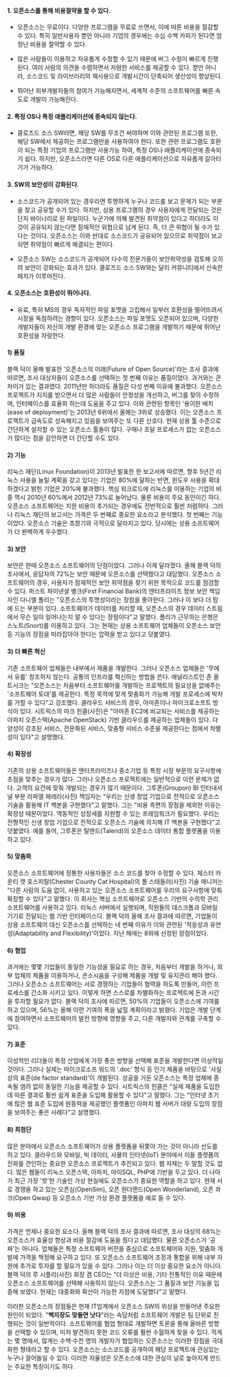 #### 1. 오픈소스를 통해 비용절약을 할 수 있다.
- 오픈소스는 무료이다. 다양한 프로그램을 무료로 쓰면서, 이에 따른 비용을 절감할 수 있다. 특히 일반사용자 뿐만 아니라 기업의 경우에는 수십 수백 카피가 된다면 엄청난 비용을 절약할 수 있다.

- 많은 사람들이 이용하고 자유롭게 수정할 수 있기 때문에 버그 수정이 빠르게 진행된다. 여러 사람의 의견을 수렴하면서 저렴한 서비스를 제공할 수 있다. 뿐만 아니라, 소스코드 및 라이브러리의 재사용으로 개발시간이 단축되어 생산성이 향상된다.

- 뛰어난 외부개발자들의 참여가 가능해지면서, 세계적 수준의 소프트웨어를 빠른 속도로 개발이 가능해진다.

#### 2. 특정 OS나 특정 애플리케이션에 종속되지 않는다.
- 클로즈드 소스 SW라면, 해당 SW를 무조건 써야하며 이와 관련된 프로그램 또한, 해당 SW에서 제공하는 프로그램만을 사용하여야 한다. 또한 관련 프로그램도 호환이 되는 특정 기업의 프로그램만 사용가능 하여, 특정 OS나 애플리케이션에 종속되기 쉽다. 하지만, 오픈소스라면 다른 OS로 다른 애플리케이션으로 자유롭게 갈아타기가 가능하다.

#### 3. SW의 보안성이 강화된다.
- 소스코드가 공개되어 있는 경우라면 투명하게 누구나 코드를 보고 문제가 되는 부분을 찾고 공유할 수가 있다. 하지만, 상용 프로그램의 경우 사용자에게 전달되는 것은 단지 바이너리로 된 파일이다. 누군가에 의해 발견된 취약점이 있다고 하더라도 이것이 공유되지 않는다면 잠재적인 위협으로 남게 된다. 즉, 더 큰 위협이 될 수가 있다는 것이다. 오픈소스는 이와 반대로 소스코드가 공유되어 있으므로 취약점이 보고되면 취약점이 빠르게 해결되는 편이다.

- 오픈소스 SW는 소스코드가 공개되어 다수의 전문가들이 보안취약성을 검토해 오히려 보안이 강화되는 효과가 있다. 클로즈드 소스 SW와는 달리 커뮤니티에서 신속한 패치가 이루어진다.

#### 4. 오픈소스는 호환성이 뛰어나다.
- 유료, 특히 MS의 경우 독자적인 파일 포맷을 고집해서 일부러 호환성을 떨어뜨려서 시장을 독점하려는 경향이 있다. 오픈소스는 파일 포맷도 오픈되어 있으며, 다양한 개발자들이 자신의 개발 환경에 맞는 오픈소스 프로그램을 개발하기 때문에 뛰어난 호환성을 자랑한다.



#### 1) 품질
블랙 덕이 올해 발표한 '오픈소스의 미래(Future of Open Source)'라는 조사 결과에 따르면, 조사 대상자들이 오픈소스를 선택하는 첫 번째 이유는 품질이었다. 과거와는 큰 차이가 있는 결과였다. 2011년만 하더라도 품질은 다섯 번째 이유에 불과했다. 오픈소스 프로젝트가 지지를 받으면서 더 많은 사람들이 안정성을 개선하고, 버그를 찾아 수정하며, 인터페이스를 효율화 하는데 도움을 주고 있다. 이와 관련된 항목인 '용이한 배치(ease of deployment)'는 2013년 6위에서 올해는 3위로 상승했다. 이는 오픈소스 프로젝트가 급속도로 성숙해지고 있음을 보여주는 또 다른 신호다. 현재 상용 툴 수준으로 간단하게 설치할 수 있는 오픈소스 툴들이 많다. 구매나 조달 프로세스가 없는 오픈소스가 많다는 점을 감안하면 더 간단할 수도 있다.


#### 2) 기능
리눅스 재단(Linux Foundation)이 2013년 발표한 한 보고서에 따르면, 향후 5년간 리눅스 사용을 늘릴 계획을 갖고 있다는 기업은 80%에 달하는 반면, 윈도우 사용을 확대하겠다고 밝힌 기업은 20%에 불과했다. 핵심 워크로드에 리눅스를 이용하는 기업의 비중 역시 2010년 60%에서 2012년 73%로 늘어났다. 물론 비용이 주요 동인이긴 하다. 오픈소스 소프트웨어는 지원 비용이 추가되는 경우에도 전반적으로 훨씬 저렴하다. 그러나 리눅스 재단의 보고서는 가격은 두 번째로 중요한 요소라고 분석했다. 첫 번째는 기능이었다. 오픈소스 기술은 초창기와 극적으로 달라지고 있다. 당시에는 상용 소프트웨어가 더 완벽하게 우수했다.

#### 3) 보안
보안은 한때 오픈소스 소프트웨어의 단점이었다. 그러나 이제 달라졌다. 올해 블랙 덕의 조사에서, 응답자의 72%는 보안 때문에 오픈소스를 선택했다고 대답했다. 오픈소스 소프트웨어의 경우, 사용자가 잠재적인 보안 취약점을 찾기 위한 목적으로 코드를 점검할 수 있다. 퍼스트 파이낸셜 뱅크(First Financial Bank)의 엔터프라이즈 정보 보안 책임자인 다니엘 폴리는 "오픈소스의 투명성이라는 장점을 좋아한다. 그러나 이 보다 더 맘에 드는 부분이 있다. 소프트웨어가 데이터를 처리할 때, 오픈소스의 경우 데이터 스트림에서 무슨 일이 일어나는지 알 수 있다는 장점이다"고 말했다. 폴리가 근무하는 은행은 스노트(Snort)를 이용하고 있다. 그는 현재는 상용 소프트웨어 업체들이 오픈소스 보안 등 기능의 장점을 따라잡아야 한다는 압력을 받고 있다고 덧붙였다.

#### 3) 더 빠른 혁신
기존 소프트웨어 업체들은 내부에서 제품을 개발한다. 그러나 오픈소스 업체들은 '무에서 유를' 창조하지 않는다. 공통의 인프라를 혁신하는 방법을 쓴다. 애널리스트인 존 올트시크는 "오픈소스는 처음부터 소프트웨어를 개발하는 프로젝트의 필요성을 없애주는 '소프트웨어 토대'를 제공한다. 특정 목적에 맞게 맞춤화가 가능해 개발 프로세스에 박차를 가할 수 있다"고 강조했다. 클라우드 서비스의 경우, 아마존이나 마이크로소프트 방식이 있다. 시트릭스의 마크 힌클(사진)은 "아마존 EC2에 비교되는 서비스를 제공하는 아파치 오픈스택(Apache OpenStack) 기반 클라우드를 제공하는 업체들이 있다. 다양성이 강조된 서비스, 전문화된 서비스, 맞춤형 서비스 수준을 제공한다는 점에서 차별성이 있다"고 설명했다.

#### 4) 확장성
기존의 상용 소프트웨어들은 엔터프라이즈나 중소기업 등 특정 시장 부문의 요구사항에 초점을 맞추는 경우가 많다. 그러나 오픈소스 프로젝트에는 일반적으로 이런 문제가 없다. 고객의 요건에 맞춰 개발되는 경우가 많기 때문이다.
그루폰(Groupon) BI 인터내셔널 부문 라파엘 헤레라(사진) 책임자는 "우리는 신생 창업 기업으로 전적으로 오픈소스 기술을 활용해 IT 백본을 구현했다"고 말했다. 그는 "비용 측면의 장점을 제외한 이유는 확장성 때문이었다. 역동적인 성장세를 지원할 수 있는 프레임워크가 필요했다. 우리는 전형적인 신생 창업 기업으로 전적으로 오픈소스 기술에 의지해 IT 백본을 구현했다"고 덧붙였다. 예를 들어, 그루폰은 탈렌드(Talend)의 오픈소스 데이터 통합 플랫폼을 이용하고 있다.

#### 5) 맞춤화
오픈소스 소프트웨어에 정통한 사용자들은 소스 코드를 찾아 수정할 수 있다. 체스터 카운티 캣 호스피탈(Chester County Cat Hospital)의 폴 스태들러(사진) 기술 매니저는 "다른 사람의 도움 없이, 사용하고 있는 오픈소스 소프트웨어를 우리의 요구사항에 맞춰 확장할 수 있다"고 말했다. 이 회사는 핵심 소프트웨어로 오픈소스 기반의 수의학 관리 소프트웨어를 사용하고 있다. 리눅스 서버에서 실행되며, 직원들의 데스크톱과 모바일 기기로 전달되는 웹 기반 인터페이스다.
블랙 덕의 올해 조사 결과에 따르면, 기업들이 상용 소프트웨어 대신 오픈소스를 선택하는 네 번째 이유가 이와 관련된 '적응성과 유연성(Adaptability and Flexibility)'이었다. 지난 해에는 8위에 선정된 장점이었다.


#### 6) 협업
과거에는 몇몇 기업들이 동일한 기능성을 필요로 하는 경우, 처음부터 개발을 하거나, 외부 업체의 제품을 이용하거나, 콘소시움을 구성해 제품을 개발 및 유지관리 해야 했다. 그러나 오픈소스 소프트웨어는 서로 경쟁하는 기업들이 협력을 하도록 만들어, 이런 프로세스를 간소화 시키고 있다. 이렇게 하면 스스로를 차별화하는 프로젝트에 돈과 시간을 투자할 필요가 없다. 블랙 덕의 조사에 따르면, 50%의 기업들이 오픈소스에 기여를 하고 있으며, 56%는 올해 이런 기여의 폭을 넓힐 계획이라고 밝혔다. 기업은 개발 단계에 참여하면서 소프트웨어의 발전 방향에 영향을 주고, 다른 개발자와 관계를 구축할 수 있다.

#### 7) 표준
이성적인 리더들이 특정 산업에게 가장 좋은 방향을 선택해 표준을 개발한다면 이상적일 것이다. 그러나 실제는 마이크로소프 워드의 '.doc' 형식 등 인기 제품을 바탕으로 '사실상의 표준(de factor standard)'이 개발된다. 성공을 거둔 오픈소스는 특정 업체에 종속될 염려 없이 동일한 기능을 제공할 수 있다. 시트릭스의 힌클은 "실제 제품을 도입한 데 따른 결과로 훨씬 쉽게 표준을 도입해 활용할 수 있다"고 말했다. 그는 "인터넷 초기에 많은 웹 표준 도입에 원동력을 제공했던 플랫폼인 아파치 웹 서버가 대량 도입의 장점을 보여주는 좋은 사례다"고 설명했다.


#### 8) 최첨단
많은 분야에서 오픈소스 소프트웨어가 상용 플랫폼을 뒤쫓아 가는 것이 아니라 선도를 하고 있다. 클라우드와 모바일, 빅 데이터, 사물의 인터넷(IoT) 분야에서 이들 플랫폼의 진화를 견인하는 중요한 오픈소스 프로젝트가 추진되고 있다. 웹 자체는 두 말할 것도 없다. 많은 웹들이 리눅스 오픈스택, 아파치, 마이SQL, PHP에 기반을 두고 있다. 더 나아가 최근 가장 '핫'한 기술인 가상 현실에도 오픈소스가 중요한 역할을 하고 있다. 현재 서로 경쟁을 하고 있는 오픈심(OpenSim), 오픈 원더랜드(Open Wonderland), 오픈 콰크(Open Qwaq) 등 오픈소스 기반 가상 환경 플랫폼을 예로 들 수 있다.


#### 9) 비용
가격은 언제나 중요한 요소다. 올해 블랙 덕의 조사 결과에 따르면, 조사 대상의 68%는 오픈소스가 효율성 향상과 비용 절감에 도움을 줬다고 대답했다.
물론 오픈소스가 '공짜'는 아니다. 업체들은 특정 소프트웨어 버전을 중심으로 소프트웨어와 지원, 맞춤화 개발에 가격을 책정해 요구하고 있다. 또 오픈소스 소프트웨어 조정과 통합을 위해 내부 자원에 추가로 투자를 할 필요가 있을 수 있다. 그러나 이는 더 이상 중요한 요소가 아니다. 블랙 덕의 루 시플리(사진) 회장 겸 CEO는 "더 이상은 비용, 기타 전통적인 이유 때문에 오픈소스 소프트웨어를 선택해 사용하지 않는다. 오픈소스는 그 품질과 보안 기능을 입증해 보였다. 현재는 대중화와 확산이 가능한 지점에 도달했다"고 말했다.


이러한 오픈소스의 장점들은 현재 IT업계에서 오픈소스 SW의 위상을 만들어낸 주요한 원인이 되었다. "**백지장도 맞들면 낫다**"라는 속담처럼 소프트웨어 개발은 팀 단위로 진행되는 것이 일반적이다. 소프트웨어를 협업 형태로 개발하면 토론을 통해 올바른 방향을 선택할 수 있으며, 미처 발견하지 못한 코드 오류를 훨씬 수월하게 찾을 수 있다. 적게는 몇 명에서, 많게는 수백·수천 명의 개발자가 협업하는 오픈소스는 이러한 장점을 극대화한 형태라고 할 수 있다. 오픈소스는 소스코드를 공개하여 해당 프로젝트에 관심있는 누구나 끌어들일 수 있다. 이러한 자율성은 오픈소스에 대한 관심이 날로 높아지게 만드는 주요한 특징이기도 하다.
